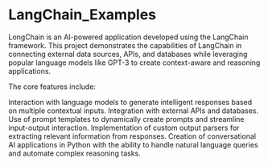 # LangChain_Examples
LongChain is an AI-powered application developed using the LangChain framework. This project demonstrates the capabilities of LangChain in connecting external data sources, APIs, and databases while leveraging popular language models like GPT-3 to create context-aware and reasoning applications.

The core features include:

Interaction with language models to generate intelligent responses based on multiple contextual inputs.
Integration with external APIs and databases.
Use of prompt templates to dynamically create prompts and streamline input-output interaction.
Implementation of custom output parsers for extracting relevant information from responses.
Creation of conversational AI applications in Python with the ability to handle natural language queries and automate complex reasoning tasks.
